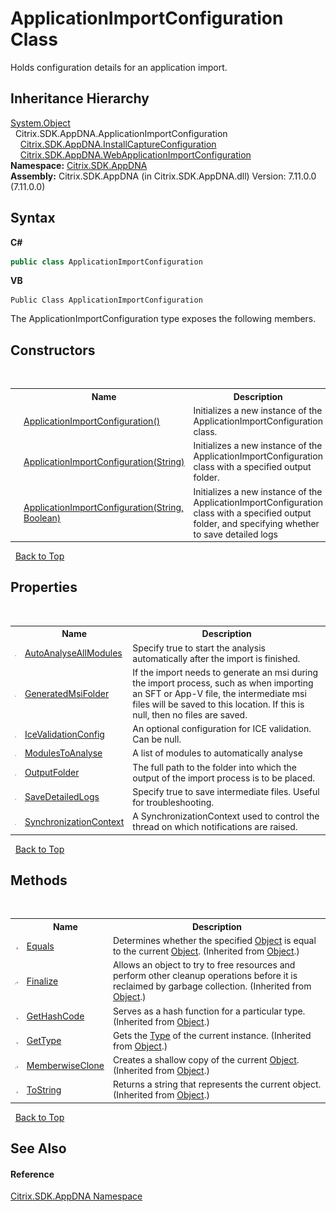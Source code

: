 # ApplicationImportConfiguration Class
 

Holds configuration details for an application import.


## Inheritance Hierarchy
<a href="http://msdn2.microsoft.com/en-us/library/e5kfa45b" target="_blank">System.Object</a><br />&nbsp;&nbsp;Citrix.SDK.AppDNA.ApplicationImportConfiguration<br />&nbsp;&nbsp;&nbsp;&nbsp;<a href="e17f570a-63db-91c5-d15b-1067a2151672">Citrix.SDK.AppDNA.InstallCaptureConfiguration</a><br />&nbsp;&nbsp;&nbsp;&nbsp;<a href="0d0a9254-fd62-2447-c543-9852d1a6f1dc">Citrix.SDK.AppDNA.WebApplicationImportConfiguration</a><br />
**Namespace:**&nbsp;[Citrix.SDK.AppDNA](index.md)<br />**Assembly:**&nbsp;Citrix.SDK.AppDNA (in Citrix.SDK.AppDNA.dll) Version: 7.11.0.0 (7.11.0.0)

## Syntax

**C#**
```csharp
public class ApplicationImportConfiguration
```

**VB**
```vbnet
Public Class ApplicationImportConfiguration
```

The ApplicationImportConfiguration type exposes the following members.


## Constructors
&nbsp;<table><tr><th></th><th>Name</th><th>Description</th></tr><tr><td>![Public method](media/pubmethod.gif "Public method")</td><td><a href="d611bdab-faff-17f6-84cd-404d033e10ec">ApplicationImportConfiguration()</a></td><td>
Initializes a new instance of the ApplicationImportConfiguration class.</td></tr><tr><td>![Public method](media/pubmethod.gif "Public method")</td><td><a href="ac8d2338-b47e-22d1-ed3b-116f669c542d">ApplicationImportConfiguration(String)</a></td><td>
Initializes a new instance of the ApplicationImportConfiguration class with a specified output folder.</td></tr><tr><td>![Public method](media/pubmethod.gif "Public method")</td><td><a href="e73885bc-6ab9-d92c-9c01-92fb872eafa4">ApplicationImportConfiguration(String, Boolean)</a></td><td>
Initializes a new instance of the ApplicationImportConfiguration class with a specified output folder, and specifying whether to save detailed logs</td></tr></table>&nbsp;
<a href="#applicationimportconfiguration-class">Back to Top</a>

## Properties
&nbsp;<table><tr><th></th><th>Name</th><th>Description</th></tr><tr><td>![Public property](media/pubproperty.gif "Public property")</td><td><a href="42c28757-2d14-988b-8aae-40bdb50b2511">AutoAnalyseAllModules</a></td><td>
Specify true to start the analysis automatically after the import is finished.</td></tr><tr><td>![Public property](media/pubproperty.gif "Public property")</td><td><a href="f9d21105-a351-143f-238f-250abd3ebb22">GeneratedMsiFolder</a></td><td>
If the import needs to generate an msi during the import process, such as when importing an SFT or App-V file, the intermediate msi files will be saved to this location. If this is null, then no files are saved.</td></tr><tr><td>![Public property](media/pubproperty.gif "Public property")</td><td><a href="5c914812-fb3f-c1a8-8de2-f1b2b5433dff">IceValidationConfig</a></td><td>
An optional configuration for ICE validation. Can be null.</td></tr><tr><td>![Public property](media/pubproperty.gif "Public property")</td><td><a href="67ec427c-591b-51fe-97d9-5c07f50b43e4">ModulesToAnalyse</a></td><td>
A list of modules to automatically analyse</td></tr><tr><td>![Public property](media/pubproperty.gif "Public property")</td><td><a href="f3867fdf-3f5b-49da-9b04-f0501beff9aa">OutputFolder</a></td><td>
The full path to the folder into which the output of the import process is to be placed.</td></tr><tr><td>![Public property](media/pubproperty.gif "Public property")</td><td><a href="d2326bc7-fa10-18c0-ebd5-427758e12297">SaveDetailedLogs</a></td><td>
Specify true to save intermediate files. Useful for troubleshooting.</td></tr><tr><td>![Public property](media/pubproperty.gif "Public property")</td><td><a href="d9294bf6-fe12-3148-26b7-59fc2e9a1d8c">SynchronizationContext</a></td><td>
A SynchronizationContext used to control the thread on which notifications are raised.</td></tr></table>&nbsp;
<a href="#applicationimportconfiguration-class">Back to Top</a>

## Methods
&nbsp;<table><tr><th></th><th>Name</th><th>Description</th></tr><tr><td>![Public method](media/pubmethod.gif "Public method")</td><td><a href="http://msdn2.microsoft.com/en-us/library/bsc2ak47" target="_blank">Equals</a></td><td>
Determines whether the specified <a href="http://msdn2.microsoft.com/en-us/library/e5kfa45b" target="_blank">Object</a> is equal to the current <a href="http://msdn2.microsoft.com/en-us/library/e5kfa45b" target="_blank">Object</a>.
 (Inherited from <a href="http://msdn2.microsoft.com/en-us/library/e5kfa45b" target="_blank">Object</a>.)</td></tr><tr><td>![Protected method](media/protmethod.gif "Protected method")</td><td><a href="http://msdn2.microsoft.com/en-us/library/4k87zsw7" target="_blank">Finalize</a></td><td>
Allows an object to try to free resources and perform other cleanup operations before it is reclaimed by garbage collection.
 (Inherited from <a href="http://msdn2.microsoft.com/en-us/library/e5kfa45b" target="_blank">Object</a>.)</td></tr><tr><td>![Public method](media/pubmethod.gif "Public method")</td><td><a href="http://msdn2.microsoft.com/en-us/library/zdee4b3y" target="_blank">GetHashCode</a></td><td>
Serves as a hash function for a particular type.
 (Inherited from <a href="http://msdn2.microsoft.com/en-us/library/e5kfa45b" target="_blank">Object</a>.)</td></tr><tr><td>![Public method](media/pubmethod.gif "Public method")</td><td><a href="http://msdn2.microsoft.com/en-us/library/dfwy45w9" target="_blank">GetType</a></td><td>
Gets the <a href="http://msdn2.microsoft.com/en-us/library/42892f65" target="_blank">Type</a> of the current instance.
 (Inherited from <a href="http://msdn2.microsoft.com/en-us/library/e5kfa45b" target="_blank">Object</a>.)</td></tr><tr><td>![Protected method](media/protmethod.gif "Protected method")</td><td><a href="http://msdn2.microsoft.com/en-us/library/57ctke0a" target="_blank">MemberwiseClone</a></td><td>
Creates a shallow copy of the current <a href="http://msdn2.microsoft.com/en-us/library/e5kfa45b" target="_blank">Object</a>.
 (Inherited from <a href="http://msdn2.microsoft.com/en-us/library/e5kfa45b" target="_blank">Object</a>.)</td></tr><tr><td>![Public method](media/pubmethod.gif "Public method")</td><td><a href="http://msdn2.microsoft.com/en-us/library/7bxwbwt2" target="_blank">ToString</a></td><td>
Returns a string that represents the current object.
 (Inherited from <a href="http://msdn2.microsoft.com/en-us/library/e5kfa45b" target="_blank">Object</a>.)</td></tr></table>&nbsp;
<a href="#applicationimportconfiguration-class">Back to Top</a>

## See Also


#### Reference
<a href="fe2d265b-410b-8b11-1eb4-a790e0b062bf">Citrix.SDK.AppDNA Namespace</a><br />